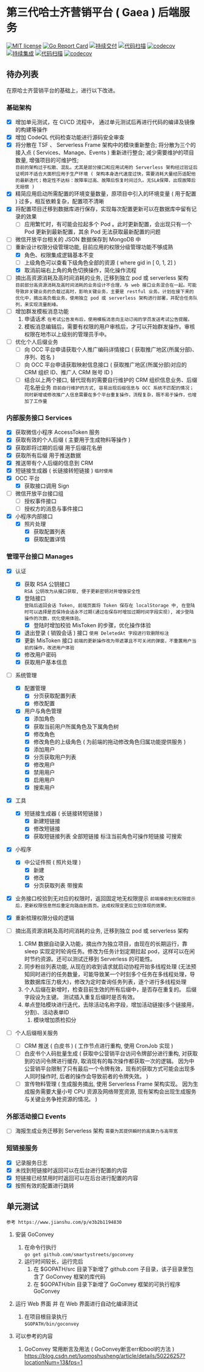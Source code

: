 # 第三代哈士齐营销平台 ( Gaea ) 后端服务
[![MIT license](https://img.shields.io/badge/license-MIT-brightgreen.svg)](https://opensource.org/licenses/MIT) [![Go Report Card](https://goreportcard.com/badge/github.com/offcn-jl/gaea-back-end)](https://goreportcard.com/report/github.com/offcn-jl/gaea-back-end) [![持续交付](https://github.com/offcn-jl/gaea-back-end/workflows/CD/badge.svg)](https://github.com/offcn-jl/gaea-back-end/actions?query=workflow%3ACD) [![代码扫描](https://github.com/offcn-jl/gaea-back-end/workflows/CD%20CodeQL/badge.svg)](https://github.com/offcn-jl/gaea-back-end/actions?query=workflow%3ACD%20CodeQL) [![codecov](https://codecov.io/gh/offcn-jl/gaea-back-end/branch/main/graph/badge.svg)](https://codecov.io/gh/offcn-jl/gaea-back-end) [![持续集成](https://github.com/offcn-jl/gaea-back-end/workflows/CI/badge.svg)](https://github.com/offcn-jl/gaea-back-end/actions?query=workflow%3ACI) [![代码扫描](https://github.com/offcn-jl/gaea-back-end/workflows/CI%20CodeQL/badge.svg)](https://github.com/offcn-jl/gaea-back-end/actions?query=workflow%3ACI%20CodeQL) [![codecov](https://codecov.io/gh/offcn-jl/gaea-back-end/branch/new-feature/graph/badge.svg)](https://codecov.io/gh/offcn-jl/gaea-back-end/branch/new-feature) 

## 待办列表
在原哈士齐营销平台的基础上，进行以下改进。

### 基础架构
- [x] 增加单元测试，在 CI/CD 流程中， 通过单元测试后再进行代码的编译及镜像的构建等操作
- [x] 增加 CodeQL 代码检查功能进行源码安全审查
- [x] 将分散在 TSF 、 Serverless Frame 架构中的模块重新整合; 将分散为三个的接入点 ( Services、Manage、Events ) 重新进行整合; 减少需要维护的项目数量, 增强项目的可维护性;  
    `目前的架构过于松散、混乱。尤其是部分接口和应用试用的 Serverless 架构经过验证后证明并不适合大面积应用于生产环境 ( 架构本身迭代速度过快，需要消耗大量经历适配他的最新迭代；稳定性不达标：故障率过高、故障后恢复时间过久。无SLA保障，出现故障后无赔偿 )`
- [x] 精简应用启动所需配置的环境变量数量，原项目中引入的环境变量 ( 用于配置 ) 过多，相互依赖复杂，配置项不清晰
- [x] 将配置项目迁移到数据库进行保存，实现每次配置更新可以在数据库中留有记录的效果
    - [ ] 应用繁忙时，有可能会拉起多个 Pod 。此时更新配置，会出现只有一个 Pod 更新到最新配置，其余 Pod 无法获取最新配置的问题
- [ ] 微信开放平台相关的 JSON 数据保存到 MongoDB 中
- [ ] 重新设计权限分级管理功能, 目前应用的权限分级管理功能不够成熟
    - [x] 角色、权限集成逻辑基本不变
    - [ ] 上级角色可以查看下级角色全部的资源 ( where gid in [ 0, 1, 2] )
    - [x] 取消前端右上角的角色切换操作，简化操作流程
- [ ] 摘出高资源消耗及高时间消耗的业务, 迁移到独立 pod 或 serverless 架构  
    `目前部分高资源消耗及高时间消耗的业务设计不合理，与 web 接口业务混合在一起。可能导致非关键业务的负载过高时，影响关键业务，主要是 restful 业务。计划在接下来的优化中，摘出高负载业务，使用独立 pod 或 serverless 架构进行部署，并配合任务队列，来实现流量削峰。`
- [ ] 增加群发模板消息功能
    1. 申请话术 `在考试公告发布后，使用模板消息向主动订阅的学员发送考试公告提醒。`
    1. 模板消息编辑后，需要有权限的用户审核后，才可以开始群发操作。审核权限在地市以上级别的管理员手中。
- [ ] 优化个人后缀业务
    - [ ] 向 OCC 平台申请获取个人推广编码详情接口 ( 获取推广地区(所属分部)、序列、姓名 )
    - [ ] 向 OCC 平台申请获取映射信息接口 ( 获取推广地区(所属分部)对应的 CRM 组织 ID、推广人 CRM 账号 ID )
    - [ ] 结合以上两个接口, 替代现有的需要自行维护的 CRM 组织信息业务、后缀花名册业务 `目前自行维护的方式, 容易出现后缀信息与 OCC 系统不匹配的情况；同时新增或修改推广人信息需要在多个平台重复操作，流程复杂，既不易于操作，也增加了工作量`

### 内部服务接口 Services
- [x] 获取微信小程序 AccessToken 服务
- [x] 获取有效的个人后缀 ( 主要用于生成物料等操作 )
- [x] 获取即将过期的后缀 用于后缀花名册
- [x] 获取所有后缀 用于推送数据
- [x] 推送带有个人后缀的信息到 CRM
- [x] 短链接生成器 ( 长链接转短链接 ) `临时使用`
- [x] OCC 平台   
  - [x] 获取接口调用 Sign
- [ ] 微信开放平台接口组
    - [ ] 授权事件接口
    - [ ] 授权方的消息与事件接口
- [x] 小程序内部接口
    - [x] 照片处理
        - [x] 获取配置列表
        - [x] 获取配置详情

### 管理平台接口 Manages
- [x] 认证
    - [x] 获取 RSA 公钥接口  
    `RSA 公钥改为从接口获取, 便于更新密钥对并增强安全性`
    - [x] 登陆接口  
    `登陆后返回会话 Token, 前端页面将 Token 保存在 localStorage 中, 在登陆时可以选择是否保持会话永不过期(通过在保存时增加过期时间字段实现), 减少登陆操作的次数，优化使用体验。`
        - [x] 登陆时增加校验 MisToken 的步骤，优化操作体验
    - [x] 退出登录 ( 销毁会话 ) 接口
    `使用 DeletedAt 字段进行软删除标注`
    - [x] 更新 MisToken 接口
    `前端的更新操作改为带遮罩且不可关闭的弹窗，不重置用户当前的操作，改进用户体验`
    - [x] 修改用户密码
    - [x] 获取用户基本信息
- [ ] 系统管理
    - [x] 配置管理
        - [x] 分页获取配置列表
        - [x] 修改配置
    - [x] 用户与角色管理
        - [x] 添加角色
        - [x] 获取当前用户所属角色及下属角色树
        - [x] 修改角色
        - [x] 修改角色的上级角色 ( 为前端的拖动修改角色归属功能提供服务 )
        - [x] 添加用户
        - [x] 分页获取用户列表
        - [x] 修改用户
        - [x] 禁用用户
        - [x] 启用用户
        - [x] 搜索用户
- [x] 工具
    - [x] 短链接生成器 ( 长链接转短链接 )
        - [x] 新建短链接
        - [x] 修改短链接
        - [x] 获取短链接列表 全部短链接 标注当前角色可操作短链接 可搜索
- [x] 小程序
    - [x] 中公证件照 ( 照片处理 )
        - [x] 新建
        - [x] 修改
        - [x] 分页获取列表 带搜索

- [x] 业务接口校验到无对应的权限时，返回固定地无权限提示 `前端接收到无权限提示后，更新权限信息然后重定向路由到首页。达成权限变更后立刻体现的效果。`
- [x] 重新梳理权限分级的逻辑
  
- [ ] 摘出高资源消耗及高时间消耗的业务, 迁移到独立 pod 或 serverless 架构
    1. CRM 数据自动录入功能，摘出作为独立项目，由现在的长期运行，靠 sleep 实现定时轮询任务。修改为任务计划定期拉起 pod，这样可以在闲时节约资源。还可以测试迁移到 Serverless 的可能性。
    1. 同步粉丝列表功能, 从现在的收到请求就启动协程开始多线程处理 (无法预知同时进行的任务数量，可能导致某一个时刻多个任务在多线程处理，导致数据库压力极大)，修改为定时查询任务列表，逐个进行多线程处理
    1. 个人后缀在新增时，检查目前生效的所有后缀中，是否存在重复的。 后缀字段设为主键。 测试插入重复后缀时是否有效。
    1. 单点登陆模块进行迭代，去除活动名称字段，增加活动链接(多个链接用，分割)、活动表单ID
        1. 模块增加质检扣分

- [ ] 个人后缀相关服务
    - [ ] CRM 推送 ( 白皮书 ) ( 工作节点进行重构, 使用 CronJob 实现 )
    - [ ] 白皮书个人码批量生成 ( 获取中公营销平台访问令牌部分进行重构, 对获取到的访问令牌进行缓存, 取消现有的每次操作都获取一次的逻辑。 因为中公营销平台限制了只有最后一个令牌有效，现有的获取方式可能会出现多人同时操作时, 后者的操作会导致前者的令牌失效。 )
    - [ ] 宣传物料管理 ( 生成服务摘出, 使用 Serverless Frame 架构实现。 因为生成服务需要大量小号 CPU 资源及网络带宽资源, 现有架构会出现生成服务与关键业务争抢资源的情况。 )

### 外部活动接口 Events
- [ ] 海报生成业务迁移到 Serverless 架构 `需要为其提供瞬时的高算力与高带宽`

### 短链接服务
- [x] 记录服务日志
- [x] 未找到短链接时返回可以在后台进行配置的内容
- [x] 短链接已经禁用时时返回可以在后台进行配置的内容
- [x] 按照有效的配置进行跳转

## 单元测试

`参考 https://www.jianshu.com/p/e3b2b1194830`

1. 安装 GoConvey
    1. 在命令行执行  
        `go get github.com/smartystreets/goconvey`
    1. 运行时间较长，运行完后  
        1. 在 $GOPATH/src 目录下新增了 github.com 子目录，该子目录里包含了 GoConvey 框架的库代码
        1. 在 $GOPATH/bin 目录下新增了 GoConvey 框架的可执行程序 GoConvey
    
1. 运行 Web 界面 并 在 Web 界面进行自动化编译测试
    1. 在项目根目录执行  
       `$GOPATH/bin/goconvey`

1. 可以参考的内容
    1. GoConvey 常用断言及用法 ( GoConvey断言err和bool的方法 ) https://blog.csdn.net/luomoshusheng/article/details/50226257?locationNum=13&fps=1
